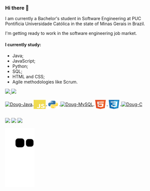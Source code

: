 ### Hi there 👋

I am currently a Bachelor's student in Software Engineering at PUC Pontificia Universidade Católica in the state of Minas Gerais in Brazil.

I'm getting ready to work in the software engineering job market.

#### I currently study:
- Java;
- JavaScript;
- Python;
- SQL;
- HTML and CSS;
- Agile methodologies like Scrum.

<div >
  <a href="https://github.com/dgsilveira">
  <img height="180em" src="https://github-readme-stats.vercel.app/api?username=dgsilveira&show_icons=true&theme=dark&include_all_commits=true&count_private=true"/>
  <img height="180em" src="https://github-readme-stats.vercel.app/api/top-langs/?username=dgsilveira&layout=compact&langs_count=10&theme=dark"/>
 
</div>
  
  <div style="display: inline_block"><br>
  <img align="center" alt="Doug-Java" height="30" width="40" src="https://cdn.jsdelivr.net/gh/devicons/devicon/icons/java/java-original-wordmark.svg">
  <img align="center" alt="Doug-Js" height="30" width="40" src="https://raw.githubusercontent.com/devicons/devicon/master/icons/javascript/javascript-plain.svg">
  <img align="center" alt="Doug-Python" height="30" width="40" src="https://raw.githubusercontent.com/devicons/devicon/master/icons/python/python-original.svg">
  <img align="center" alt="Doug-MySQL" height="30" width="40" src="https://cdn.jsdelivr.net/gh/devicons/devicon/icons/mysql/mysql-original-wordmark.svg">
  <img align="center" alt="Doug-HTML" height="30" width="40" src="https://raw.githubusercontent.com/devicons/devicon/master/icons/html5/html5-original.svg">
  <img align="center" alt="Doug-CSS" height="30" width="40" src="https://raw.githubusercontent.com/devicons/devicon/master/icons/css3/css3-original.svg">
  <img align="center" alt="Doug-C" height="30" width="40" src="https://img.shields.io/badge/C-00599C?style=for-the-badge&logo=c&logoColor=white">
  
</div>
  
  
  ##
  
  <div> 
  <a href="https://www.instagram.com/silveiradouglas_" target="_blank"><img src="https://img.shields.io/badge/-Instagram-%23E4405F?style=for-the-badge&logo=instagram&logoColor=white" target="_blank"></a>
 <a href = "mailto:douglasgsilveira@gmail.com"><img src="https://img.shields.io/badge/-Gmail-%23333?style=for-the-badge&logo=gmail&logoColor=white" target="_blank"></a>
  <a href="https://www.linkedin.com/in/douglasgsilveira" target="_blank"><img src="https://img.shields.io/badge/-LinkedIn-%230077B5?style=for-the-badge&logo=linkedin&logoColor=white" target="_blank"></a> 
 
  ![Snake animation](https://github.com/dgsilveira/dgsilveira/blob/output/github-contribution-grid-snake.svg)
 
</div>
  
